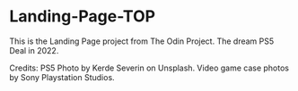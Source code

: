 # Landing-Page-TOP
This is the Landing Page project from The Odin Project. The dream PS5 Deal in 2022. 

Credits:
PS5 Photo by Kerde Severin on Unsplash.
Video game case photos by Sony Playstation Studios.
